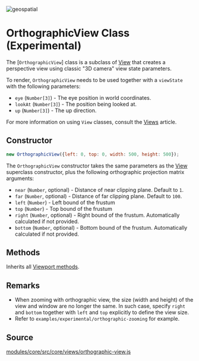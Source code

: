 <p class="badges">
  <img src="https://img.shields.io/badge/geopspatial-no-lightgrey.svg?style=flat-square" alt="geospatial" />
</p>

# OrthographicView Class (Experimental)

The [`OrthographicView`] class is a subclass of [View](/docs/api-reference/view.md) that creates a perspective view using classic "3D camera" view state parameters.

To render, `OrthographicView` needs to be used together with a `viewState` with the following parameters:

* `eye` (`Number[3]`) - The eye position in world coordinates.
* `lookAt` (`Number[3]`) - The position being looked at.
* `up` (`Number[3]`) - The up direction.

For more information on using `View` classes, consult the [Views](/docs/developer-guide/views.md) article.


## Constructor

```js
new OrthographicView({left: 0, top: 0, width: 500, height: 500});
```

The `OrthographicView` constructor takes the same parameters as the [View](/docs/api-reference/view.md) superclass constructor, plus the following orthographic projection matrix arguments:

* `near` (`Number`, optional) - Distance of near clipping plane. Default to `1`.
* `far` (`Number`, optional) - Distance of far clipping plane. Default to `100`.
* `left` (`Number`) - Left bound of the frustum
* `top` (`Number`) - Top bound of the frustum
* `right` (`Number`, optional) - Right bound of the frustum. Automatically calculated if not provided.
* `bottom` (`Number`, optional) - Bottom bound of the frustum. Automatically calculated if not provided.


## Methods

Inherits all [Viewport methods](/docs/api-reference/view.md#methods).


## Remarks

* When zooming with orthographic view, the size (width and height) of the view and window are no longer the same. In such case, specify `right` and `bottom` together with `left` and `top` explicitly to define the view size.
* Refer to `examples/experimental/orthographic-zooming` for example.


## Source

[modules/core/src/core/views/orthographic-view.js](https://github.com/uber/deck.gl/blob/6.2-release/modules/core/src/views/orthographic-view.js)
